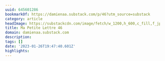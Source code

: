 ```yaml
---
uuid: 645601286
bookmarkOf: https://damienaa.substack.com/p/46?utm_source=substack
category: article
headImage: https://substackcdn.com/image/fetch/w_1200,h_600,c_fill,f_jpg,q_auto:good,fl_progressive:steep,g_auto/https%3A%2F%2Fbucketeer-e05bbc84-baa3-437e-9518-adb32be77984.s3.amazonaws.com%2Fpublic%2Fimages%2F9706981e-1776-4983-ac91-cdf6b32ccb4e_1920x1025.jpeg
title: Ma Petite Lettre 46
domain: damienaa.substack.com
description:
tags: []
date: '2023-01-26T19:47:40.601Z'
highlights:
---
```




